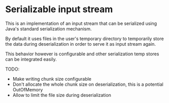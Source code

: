 Serializable input stream
=========================

This is an implementation of an input stream that can be serialized
using Java's standard serialization mechanism.

By default it uses files in the user's temporary directory to temporarily
store the data during deserialization in order to serve it as input stream
again. 

This behavior however is configurable and other serialization temp stores
can be integrated easily.

TODO:
 - Make writing chunk size configurable
 - Don't allocate the whole chunk size on deserialization, this is a potential OutOfMemory
 - Allow to limit the file size during deserialization
